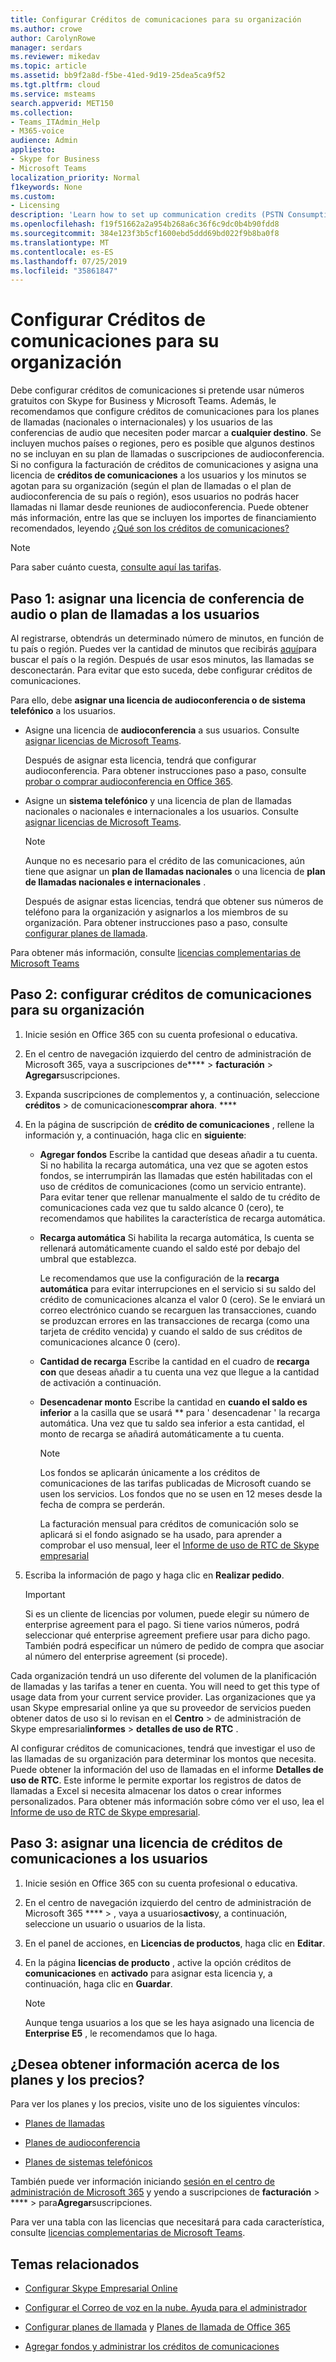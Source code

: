 ```yaml
---
title: Configurar Créditos de comunicaciones para su organización
ms.author: crowe
author: CarolynRowe
manager: serdars
ms.reviewer: mikedav
ms.topic: article
ms.assetid: bb9f2a8d-f5be-41ed-9d19-25dea5ca9f52
ms.tgt.pltfrm: cloud
ms.service: msteams
search.appverid: MET150
ms.collection:
- Teams_ITAdmin_Help
- M365-voice
audience: Admin
appliesto:
- Skype for Business
- Microsoft Teams
localization_priority: Normal
f1keywords: None
ms.custom:
- Licensing
description: 'Learn how to set up communication credits (PSTN Consumption) billing licenses for your users and organization. '
ms.openlocfilehash: f19f51662a2a954b268a6c36f6c9dc0b4b90fdd8
ms.sourcegitcommit: 384e123f3b5cf1600ebd5ddd69bd022f9b8ba0f8
ms.translationtype: MT
ms.contentlocale: es-ES
ms.lasthandoff: 07/25/2019
ms.locfileid: "35861847"
---
```

# <a name="set-up-communications-credits-for-your-organization"></a>Configurar Créditos de comunicaciones para su organización

Debe configurar créditos de comunicaciones si pretende usar números gratuitos con Skype for Business y Microsoft Teams. Además, le recomendamos que configure créditos de comunicaciones para los planes de llamadas (nacionales o internacionales) y los usuarios de las conferencias de audio que necesiten poder marcar a **cualquier destino**. Se incluyen muchos países o regiones, pero es posible que algunos destinos no se incluyan en su plan de llamadas o suscripciones de audioconferencia. Si no configura la facturación de créditos de comunicaciones y asigna una licencia de **créditos de comunicaciones** a los usuarios y los minutos se agotan para su organización (según el plan de llamadas o el plan de audioconferencia de su país o región), esos usuarios no podrás hacer llamadas ni llamar desde reuniones de audioconferencia. Puede obtener más información, entre las que se incluyen los importes de financiamiento recomendados, leyendo [¿Qué son los créditos de comunicaciones?](what-are-communications-credits.md)
  
> [!NOTE]
> Para saber cuánto cuesta, [consulte aquí las tarifas](https://go.microsoft.com/fwlink/p/?LinkId=799523 ). 
  
## <a name="step-1-assign-an-audio-conferencing-or-calling-plan-license-to-your-users"></a>Paso 1: asignar una licencia de conferencia de audio o plan de llamadas a los usuarios

Al registrarse, obtendrás un determinado número de minutos, en función de tu país o región. Puedes ver la cantidad de minutos que recibirás [aquí](country-and-region-availability-for-audio-conferencing-and-calling-plans/country-and-region-availability-for-audio-conferencing-and-calling-plans.md)para buscar el país o la región. Después de usar esos minutos, las llamadas se desconectarán. Para evitar que esto suceda, debe configurar créditos de comunicaciones.
  
Para ello, debe **asignar una licencia de audioconferencia o de sistema telefónico** a los usuarios.
  
- Asigne una licencia de **audioconferencia** a sus usuarios. Consulte [asignar licencias de Microsoft Teams](assign-teams-licenses.md).
    
    Después de asignar esta licencia, tendrá que configurar audioconferencia. Para obtener instrucciones paso a paso, consulte [probar o comprar audioconferencia en Office 365](try-or-purchase-audio-conferencing-in-office-365-for-teams.md).
    
- Asigne un **sistema telefónico** y una licencia de plan de llamadas nacionales o nacionales e internacionales a los usuarios. Consulte [asignar licencias de Microsoft Teams](assign-teams-licenses.md).
    
    > [!NOTE]
    > Aunque no es necesario para el crédito de las comunicaciones, aún tiene que asignar un **plan de llamadas nacionales** o una licencia de **plan de llamadas nacionales e internacionales** .
  
    Después de asignar estas licencias, tendrá que obtener sus números de teléfono para la organización y asignarlos a los miembros de su organización. Para obtener instrucciones paso a paso, consulte [configurar planes de llamada](set-up-calling-plans.md).
    
Para obtener más información, consulte [licencias complementarias de Microsoft Teams](teams-add-on-licensing/microsoft-teams-add-on-licensing.md)
  
## <a name="step-2-set-up-communications-credits-for-your-organization"></a>Paso 2: configurar créditos de comunicaciones para su organización

1. Inicie sesión en Office 365 con su cuenta profesional o educativa.
    
2. En el centro de navegación izquierdo del centro de administración de Microsoft 365, vaya a suscripciones de**** >  **facturación** > **Agregar**suscripciones.

3. Expanda suscripciones de complementos y, a continuación, seleccione **créditos** > de comunicaciones**comprar ahora**. ****
    
4. En la página de suscripción de **crédito de comunicaciones** , rellene la información y, a continuación, haga clic en **siguiente**:
    
   - **Agregar fondos** Escribe la cantidad que deseas añadir a tu cuenta. Si no habilita la recarga automática, una vez que se agoten estos fondos, se interrumpirán las llamadas que estén habilitadas con el uso de créditos de comunicaciones (como un servicio entrante). Para evitar tener que rellenar manualmente el saldo de tu crédito de comunicaciones cada vez que tu saldo alcance 0 (cero), te recomendamos que habilites la característica de recarga automática.
    
   - **Recarga automática** Si habilita la recarga automática, ls cuenta se rellenará automáticamente cuando el saldo esté por debajo del umbral que establezca.
    
     Le recomendamos que use la configuración de la **recarga automática** para evitar interrupciones en el servicio si su saldo del crédito de comunicaciones alcanza el valor 0 (cero). Se le enviará un correo electrónico cuando se recarguen las transacciones, cuando se produzcan errores en las transacciones de recarga (como una tarjeta de crédito vencida) y cuando el saldo de sus créditos de comunicaciones alcance 0 (cero).
    
   - **Cantidad de recarga** Escribe la cantidad en el cuadro de **recarga con** que deseas añadir a tu cuenta una vez que llegue a la cantidad de activación a continuación.
    
   - **Desencadenar monto** Escribe la cantidad en **cuando el saldo es inferior** a la casilla que se usará ** para ' desencadenar ' la recarga automática. Una vez que tu saldo sea inferior a esta cantidad, el monto de recarga se añadirá automáticamente a tu cuenta.

      > [!NOTE]
     > Los fondos se aplicarán únicamente a los créditos de comunicaciones de las tarifas publicadas de Microsoft cuando se usen los servicios. Los fondos que no se usen en 12 meses desde la fecha de compra se perderán. 
     > 
     > La facturación mensual para créditos de comunicación solo se aplicará si el fondo asignado se ha usado, para aprender a comprobar el uso mensual, leer el [Informe de uso de RTC de Skype empresarial](https://docs.microsoft.com/skypeforbusiness/skype-for-business-online-reporting/pstn-usage-report)
    
5. Escriba la información de pago y haga clic en **Realizar pedido**.
    >[!IMPORTANT]
    >Si es un cliente de licencias por volumen, puede elegir su número de enterprise agreement para el pago. Si tiene varios números, podrá seleccionar qué enterprise agreement prefiere usar para dicho pago. También podrá especificar un número de pedido de compra que asociar al número del enterprise agreement (si procede).
    
Cada organización tendrá un uso diferente del volumen de la planificación de llamadas y las tarifas a tener en cuenta. You will need to get this type of usage data from your current service provider. Las organizaciones que ya usan Skype empresarial online ya que su proveedor de servicios pueden obtener datos de uso si lo revisan en el **Centro** > de administración de Skype empresarial**informes** > **detalles de uso de RTC** .
  
Al configurar créditos de comunicaciones, tendrá que investigar el uso de las llamadas de su organización para determinar los montos que necesita. Puede obtener la información del uso de llamadas en el informe **Detalles de uso de RTC**. Este informe le permite exportar los registros de datos de llamadas a Excel si necesita almacenar los datos o crear informes personalizados. Para obtener más información sobre cómo ver el uso, lea el [Informe de uso de RTC de Skype empresarial](https://docs.microsoft.com/skypeforbusiness/skype-for-business-online-reporting/pstn-usage-report).
  
## <a name="step-3-assign-a-communications-credits-license-to-users"></a>Paso 3: asignar una licencia de créditos de comunicaciones a los usuarios

1. Inicie sesión en Office 365 con su cuenta profesional o educativa.
    
2. En el centro de navegación izquierdo del centro de administración de Microsoft 365 **** > , vaya a usuarios**activos**y, a continuación, seleccione un usuario o usuarios de la lista.
    
3. En el panel de acciones, en **Licencias de productos**, haga clic en **Editar**.
    
4. En la página **licencias de producto** , active la opción créditos de **comunicaciones** en **activado** para asignar esta licencia y, a continuación, haga clic en **Guardar**.
    
    > [!NOTE]
    > Aunque tenga usuarios a los que se les haya asignado una licencia de **Enterprise E5** , le recomendamos que lo haga.
  
## <a name="want-to-know-about-plans-and-pricing"></a>¿Desea obtener información acerca de los planes y los precios?

Para ver los planes y los precios, visite uno de los siguientes vínculos:
  
- [Planes de llamadas](https://go.microsoft.com/fwlink/?LinkId=799761 )
    
- [Planes de audioconferencia](https://go.microsoft.com/fwlink/?LinkId=799762 )
    
- [Planes de sistemas telefónicos](https://go.microsoft.com/fwlink/?LinkId=799763)
    
También puede ver información iniciando [sesión en el centro de administración de Microsoft 365](https://portal.office.com/adminportal/home?add=sub&amp;adminportal=1#/catalog) y yendo a suscripciones de **facturación** > **** > para**Agregar**suscripciones.
  
Para ver una tabla con las licencias que necesitará para cada característica, consulte [licencias complementarias de Microsoft Teams](teams-add-on-licensing/microsoft-teams-add-on-licensing.md).
  
## <a name="related-topics"></a>Temas relacionados

- [Configurar Skype Empresarial Online](/SkypeForBusiness/set-up-skype-for-business-online/set-up-skype-for-business-online)
    
- [Configurar el Correo de voz en la nube. Ayuda para el administrador](set-up-phone-system-voicemail.md)
    
- [Configurar planes de llamada](set-up-calling-plans.md) y [Planes de llamada de Office 365](calling-plans-for-office-365.md)
    
- [Agregar fondos y administrar los créditos de comunicaciones](add-funds-and-manage-communications-credits.md)
    
  
 
